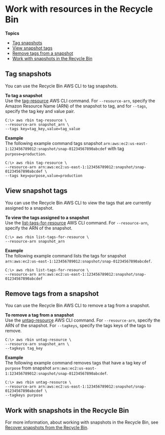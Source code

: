 # Work with resources in the Recycle Bin<a name="recycle-bin-work-with-resources"></a>

**Topics**
+ [Tag snapshots](#recycle-bin-tag-resource)
+ [View snapshot tags](#recycle-bin-view-resource-tag)
+ [Remove tags from a snapshot](#recycle-bin-untag-resource)
+ [Work with snapshots in the Recycle Bin](#recycle-bin-snapshots)

## Tag snapshots<a name="recycle-bin-tag-resource"></a>

You can use the Recycle Bin AWS CLI to tag snapshots\.

**To tag a snapshot**  
Use the [tag\-resource](https://docs.aws.amazon.com/cli/latest/reference/rbin/tag-resource.html) AWS CLI command\. For `--resource-arn`, specify the Amazon Resource Name \(ARN\) of the snapshot to tag, and for `--tags`, specify the tag key and value pair\.

```
C:\> aws rbin tag-resource \
--resource-arn snapshot_arn \
--tags key=tag_key,value=tag_value
```

**Example**  
The following example command tags snapshot `arn:aws:ec2:us-east-1:123456789012:snapshot/snap-01234567890abcdef` with tag `purpose=production`\.

```
C:\> aws rbin tag-resource \
--resource-arn arn:aws:ec2:us-east-1:123456789012:snapshot/snap-01234567890abcdef \
--tags key=purpose,value=production
```

## View snapshot tags<a name="recycle-bin-view-resource-tag"></a>

You can use the Recycle Bin AWS CLI to view the tags that are currently assigned to a snapshot\.

**To view the tags assigned to a snapshot**  
Use the [list\-tags\-for\-resource](https://docs.aws.amazon.com/cli/latest/reference/rbin/list-tags-for-resource.html) AWS CLI command\. For `--resource-arn`, specify the ARN of the snapshot\.

```
C:\> aws rbin list-tags-for-resource \
--resource-arn snapshot_arn
```

**Example**  
The following example command lists the tags for snapshot `arn:aws:ec2:us-east-1:123456789012:snapshot/snap-01234567890abcdef`\.

```
C:\> aws rbin list-tags-for-resource \
--resource-arn arn:aws:ec2:us-east-1:123456789012:snapshot/snap-01234567890abcdef
```

## Remove tags from a snapshot<a name="recycle-bin-untag-resource"></a>

You can use the Recycle Bin AWS CLI to remove a tag from a snapshot\.

**To remove a tag from a snapshot**  
Use the [untag\-resource](https://docs.aws.amazon.com/cli/latest/reference/rbin/untag-resource.html) AWS CLI command\. For `--resource-arn`, specify the ARN of the snapshot\. For `--tagkeys`, specify the tags keys of the tags to remove\.

```
C:\> aws rbin untag-resource \
--resource-arn snapshot_arn \
--tagkeys tag_key
```

**Example**  
The following example command removes tags that have a tag key of `purpose` from snapshot `arn:aws:ec2:us-east-1:123456789012:snapshot/snap-01234567890abcdef`\.

```
C:\> aws rbin untag-resource \
--resource-arn arn:aws:ec2:us-east-1:123456789012:snapshot/snap-01234567890abcdef \
--tagkeys purpose
```

## Work with snapshots in the Recycle Bin<a name="recycle-bin-snapshots"></a>

For more information, about working with snapshots in the Recycle Bin, see [Recover snapshots from the Recycle Bin](recycle-bin-working-with-snaps.md)\.